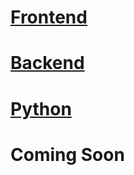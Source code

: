 [Frontend](https://github.com/CoolerTyp99/PaRaMeRoS-Frontend)
===
[Backend](https://github.com/CoolerTyp99/PaRaMeRoS-Backend)
===
[Python](https://github.com/PaRaMeRoS/PaRaMeRoS-Python)
===

Coming Soon
===
